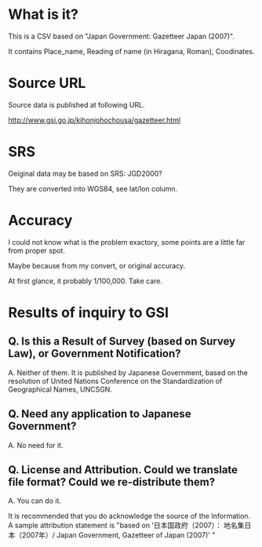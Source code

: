 # What is it?
This is a CSV based on "Japan Government: Gazetteer Japan (2007)".

It contains Place_name, Reading of name (in Hiragana, Roman), Coodinates.

# Source URL
Source data is published at following URL.

http://www.gsi.go.jp/kihonjohochousa/gazetteer.html

# SRS
Oeiginal data may be based on SRS: JGD2000?

They are converted into WGS84, see lat/lon column.

# Accuracy
I could not know what is the problem exactory, some points are a little far from proper spot.

Maybe because from my convert, or original accuracy.

At first glance, it probably 1/100,000. Take care.

# Results of inquiry to GSI
## Q. Is this a Result of Survey (based on Survey Law), or Government Notification?

A. Neither of them. It is published by Japanese Government, based on the resolution of United Nations Conference on the Standardization of Geographical Names, UNCSGN.

## Q. Need any application to Japanese Government?

A. No need for it.

## Q. License and Attribution. Could we translate file format? Could we re-distribute them?

A. You can do it.

It is recommended that you do acknowledge the source of the Information. A sample attribution statement is "based on '日本国政府（2007）： 地名集日本（2007年）/ Japan Government, Gazetteer of Japan (2007)' "
